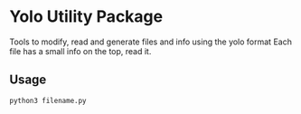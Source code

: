 # Yolo Utility Package
Tools to modify, read and generate files and info using the yolo format
Each file has a small info on the top, read it.
## Usage
`python3 filename.py`

